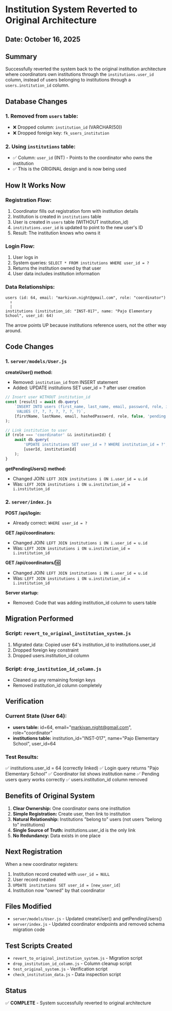 # Institution System Reverted to Original Architecture

## Date: October 16, 2025

## Summary
Successfully reverted the system back to the original institution architecture where coordinators own institutions through the `institutions.user_id` column, instead of users belonging to institutions through a `users.institution_id` column.

## Database Changes

### 1. Removed from `users` table:
- ❌ Dropped column: `institution_id` (VARCHAR(50))
- ❌ Dropped foreign key: `fk_users_institution`

### 2. Using `institutions` table:
- ✅ Column: `user_id` (INT) - Points to the coordinator who owns the institution
- ✅ This is the ORIGINAL design and is now being used

## How It Works Now

### Registration Flow:
1. Coordinator fills out registration form with institution details
2. Institution is created in `institutions` table
3. User is created in `users` table (WITHOUT institution_id)
4. `institutions.user_id` is updated to point to the new user's ID
5. Result: The institution knows who owns it

### Login Flow:
1. User logs in
2. System queries: `SELECT * FROM institutions WHERE user_id = ?`
3. Returns the institution owned by that user
4. User data includes institution information

### Data Relationships:
```
users (id: 64, email: "markivan.night@gmail.com", role: "coordinator")
  ↑
  |
institutions (institution_id: "INST-017", name: "Pajo Elementary School", user_id: 64)
```

The arrow points UP because institutions reference users, not the other way around.

## Code Changes

### 1. `server/models/User.js`
**createUser() method:**
- Removed: `institution_id` from INSERT statement
- Added: UPDATE institutions SET user_id = ? after user creation
```javascript
// Insert user WITHOUT institution_id
const [result] = await db.query(
    `INSERT INTO users (first_name, last_name, email, password, role, is_email_verified, approval_status) 
     VALUES (?, ?, ?, ?, ?, ?, ?)`,
    [firstName, lastName, email, hashedPassword, role, false, 'pending']
);

// Link institution to user
if (role === 'coordinator' && institutionId) {
    await db.query(
        'UPDATE institutions SET user_id = ? WHERE institution_id = ?',
        [userId, institutionId]
    );
}
```

**getPendingUsers() method:**
- Changed JOIN: `LEFT JOIN institutions i ON i.user_id = u.id`
- Was: `LEFT JOIN institutions i ON u.institution_id = i.institution_id`

### 2. `server/index.js`
**POST /api/login:**
- Already correct: `WHERE user_id = ?`

**GET /api/coordinators:**
- Changed JOIN: `LEFT JOIN institutions i ON i.user_id = u.id`
- Was: `LEFT JOIN institutions i ON u.institution_id = i.institution_id`

**GET /api/coordinators/:id:**
- Changed JOIN: `LEFT JOIN institutions i ON i.user_id = u.id`
- Was: `LEFT JOIN institutions i ON u.institution_id = i.institution_id`

**Server startup:**
- Removed: Code that was adding institution_id column to users table

## Migration Performed

### Script: `revert_to_original_institution_system.js`
1. Migrated data: Copied user 64's institution_id to institutions.user_id
2. Dropped foreign key constraint
3. Dropped users.institution_id column

### Script: `drop_institution_id_column.js`
- Cleaned up any remaining foreign keys
- Removed institution_id column completely

## Verification

### Current State (User 64):
- **users table:** id=64, email="markivan.night@gmail.com", role="coordinator"
- **institutions table:** institution_id="INST-017", name="Pajo Elementary School", user_id=64

### Test Results:
✅ institutions.user_id = 64 (correctly linked)
✅ Login query returns "Pajo Elementary School"
✅ Coordinator list shows institution name
✅ Pending users query works correctly
✅ users.institution_id column removed

## Benefits of Original System

1. **Clear Ownership:** One coordinator owns one institution
2. **Simple Registration:** Create user, then link to institution
3. **Natural Relationship:** Institutions "belong to" users (not users "belong to" institutions)
4. **Single Source of Truth:** institutions.user_id is the only link
5. **No Redundancy:** Data exists in one place

## Next Registration

When a new coordinator registers:
1. Institution record created with `user_id = NULL`
2. User record created
3. `UPDATE institutions SET user_id = [new_user_id]`
4. Institution now "owned" by that coordinator

## Files Modified
- `server/models/User.js` - Updated createUser() and getPendingUsers()
- `server/index.js` - Updated coordinator endpoints and removed schema migration code

## Test Scripts Created
- `revert_to_original_institution_system.js` - Migration script
- `drop_institution_id_column.js` - Column cleanup script
- `test_original_system.js` - Verification script
- `check_institution_data.js` - Data inspection script

## Status
✅ **COMPLETE** - System successfully reverted to original architecture
